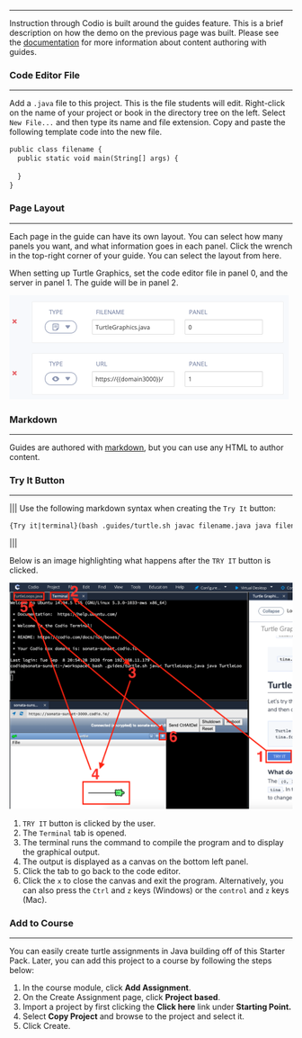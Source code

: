 ----------

Instruction through Codio is built around the guides feature. This is a brief description on how the demo on the previous page was built. Please see the [documentation](https://docs.codio.com/courses/authoring/) for more information about content authoring with guides.

### Code Editor File
---
Add a `.java` file to this project. This is the file students will edit. Right-click on the name of your project or book in the directory tree on the left. Select `New File...` and then type its name and file extension. Copy and paste the following template code into the new file.

```
public class filename {
  public static void main(String[] args) {
	
  }
}
```

### Page Layout
---
Each page in the guide can have its own layout. You can select how many panels you want, and what information goes in each panel. Click the wrench in the top-right corner of your guide. You can select the layout from here. 

When setting up Turtle Graphics, set the code editor file in panel 0, and the server in panel 1. The guide will be in panel 2. 

![Open Tabs](.guides/img/OpenTabs.png)

### Markdown
---
Guides are authored with [markdown](https://docs.codio.com/courses/authoring/#markdown-content-editing), but you can use any HTML to author content. 

### Try It Button
---
|||
Use the following markdown syntax when creating the `Try It` button:

```markdown
{Try it|terminal}(bash .guides/turtle.sh javac filename.java java filename)
```
|||

Below is an image highlighting what happens after the `TRY IT` button is clicked.

![.guides/img/JavaTurtleOutput](.guides/img/JavaTurtleOutput.png)

1. `TRY IT` button is clicked by the user.
2. The `Terminal` tab is opened.
3. The terminal runs the command to compile the program and to display the graphical output.
4. The output is displayed as a canvas on the bottom left panel.
5. Click the tab to go back to the code editor.
6. Click the `x` to close the canvas and exit the program. Alternatively, you can also press the `Ctrl` and `z` keys (Windows) or the `control` and `z` keys (Mac).

### Add to Course
---
You can easily create turtle assignments in Java building off of this Starter Pack. Later, you can add this project to a course by following the steps below:

1. In the course module, click **Add Assignment**.
2. On the Create Assignment page, click **Project based**.
3. Import a project by first clicking the **Click here** link under **Starting Point.**
4. Select **Copy Project** and browse to the project and select it. 
5. Click Create.


